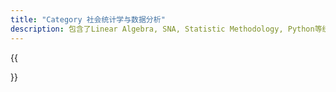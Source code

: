 ```yaml
---
title: "Category 社会统计学与数据分析"
description: 包含了Linear Algebra, SNA, Statistic Methodology, Python等统计数据分析内容
---
```



{{<section>}}